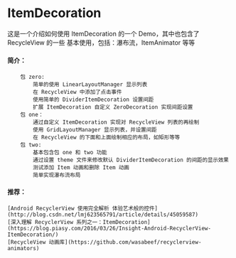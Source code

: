# ItemDecoration
这是一个介绍如何使用 ItemDecoration 的一个 Demo，其中也包含了 RecycleView 的一些 基本使用，包括：瀑布流，ItemAnimator 等等

#### 简介：
        包 zero:
            简单的使用 LinearLayoutManager 显示列表
            在 RecycleView 中添加了点击事件
            使用简单的 DividerItemDecoration 设置间距
            扩展 ItemDecoration 自定义 ZeroDecoration 实现间距设置
        包 one：
            通过自定义 ItemDecoration 实现对 RecycleView 列表的再绘制
            使用 GridLayoutManager 显示列表，并设置间距
            在 RecycleView 的下面和上面绘制相应的布局，如矩形等等
        包 two:
            基本包含包 one 和 two 功能
            通过设置 theme 文件来修改默认 DividerItemDecoration 的间距的显示效果
            测试添加 Item 动画和删除 Item 动画
            简单实现瀑布流布局
            
#### 推荐：
    [Android RecyclerView 使用完全解析 体验艺术般的控件](http://blog.csdn.net/lmj623565791/article/details/45059587)
    [深入理解 RecyclerView 系列之一：ItemDecoration](https://blog.piasy.com/2016/03/26/Insight-Android-RecyclerView-ItemDecoration/)
    [RecycleView 动画库](https://github.com/wasabeef/recyclerview-animators)